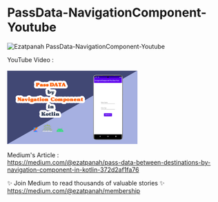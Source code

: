 # PassData-NavigationComponent-Youtube
<img alt="Ezatpanah PassData-NavigationComponent-Youtube" src="https://emojipedia-us.s3.amazonaws.com/content/2020/04/05/yt.png" width="3%"></a>

YouTube Video :
<br>  
<a href="https://youtu.be/5HDUD8H-Lgo" target="_blank"><img alt="Ezatpanah PassData-NavigationComponent-Youtube" src="passData.jpg" width="60%"></a>
<br>

Medium's Article :
<br>
https://medium.com/@ezatpanah/pass-data-between-destinations-by-navigation-component-in-kotlin-372d2af1fa76

✨ Join Medium to read thousands of valuable stories ✨
<br>
https://medium.com/@ezatpanah/membership
